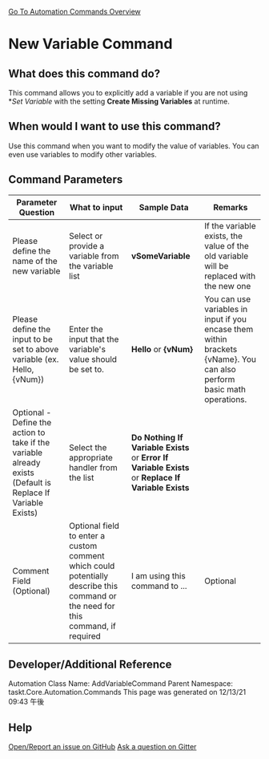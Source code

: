 <!--TITLE: New Variable Command -->
<!-- SUBTITLE: a command in the Variable Commands group. -->
[Go To Automation Commands Overview](/automation-commands.md)


# New Variable Command


## What does this command do?
This command allows you to explicitly add a variable if you are not using **Set Variable* with the setting **Create Missing Variables** at runtime.


## When would I want to use this command?
Use this command when you want to modify the value of variables.  You can even use variables to modify other variables.


## Command Parameters
| Parameter Question   	| What to input  	|  Sample Data 	| Remarks  	|
| ---                    | ---               | ---           | ---       |
|Please define the name of the new variable|Select or provide a variable from the variable list|**vSomeVariable**|If the variable exists, the value of the old variable will be replaced with the new one|
|Please define the input to be set to above variable (ex. Hello, {vNum})|Enter the input that the variable's value should be set to.|**Hello** or **{vNum}**|You can use variables in input if you encase them within brackets {vName}.  You can also perform basic math operations.|
|Optional - Define the action to take if the variable already exists (Default is Replace If Variable Exists)|Select the appropriate handler from the list|**Do Nothing If Variable Exists** or **Error If Variable Exists** or **Replace If Variable Exists**||
|Comment Field (Optional)|Optional field to enter a custom comment which could potentially describe this command or the need for this command, if required|I am using this command to ...|Optional|










## Developer/Additional Reference
Automation Class Name: AddVariableCommand
Parent Namespace: taskt.Core.Automation.Commands
This page was generated on 12/13/21 09:43 午後


## Help
[Open/Report an issue on GitHub](https://github.com/saucepleez/taskt/issues/new)
[Ask a question on Gitter](https://gitter.im/taskt-rpa/Lobby)
